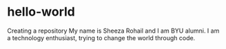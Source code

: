 # hello-world
Creating a repository 
My name is Sheeza Rohail and 
I am BYU alumni. 
I am a technology enthusiast, trying to change the world through code.
